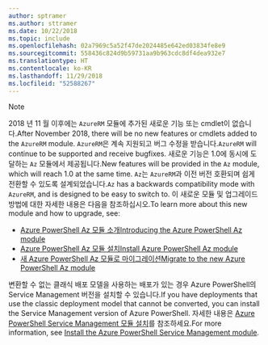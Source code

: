 ```yaml
---
author: sptramer
ms.author: sttramer
ms.date: 10/22/2018
ms.topic: include
ms.openlocfilehash: 02a7969c5a52f47de2024485e642ed03834fe8e9
ms.sourcegitcommit: 558436c824d9b59731aa9b963cdc8df4dea932e7
ms.translationtype: HT
ms.contentlocale: ko-KR
ms.lasthandoff: 11/29/2018
ms.locfileid: "52588267"
---
```

> [!NOTE]
> 
> <span data-ttu-id="1deb6-101">2018 년 11 월 이후에는 `AzureRM` 모듈에 추가된 새로운 기능 또는 cmdlet이 없습니다.</span><span class="sxs-lookup"><span data-stu-id="1deb6-101">After November 2018, there will be no new features or cmdlets added to the `AzureRM` module.</span></span> <span data-ttu-id="1deb6-102">`AzureRM`은 계속 지원되고 버그 수정을 받습니다.</span><span class="sxs-lookup"><span data-stu-id="1deb6-102">`AzureRM` will continue to be supported and receive bugfixes.</span></span> <span data-ttu-id="1deb6-103">새로운 기능은 1.0에 동시에 도달하는 `Az` 모듈에서 제공됩니다.</span><span class="sxs-lookup"><span data-stu-id="1deb6-103">New features will be provided in the `Az` module, which will reach 1.0 at the same time.</span></span> <span data-ttu-id="1deb6-104">`Az`는 `AzureRM`과 이전 버전 호환되며 쉽게 전환할 수 있도록 설계되었습니다.</span><span class="sxs-lookup"><span data-stu-id="1deb6-104">`Az` has a backwards compatibility mode with `AzureRM`, and is designed to be easy to switch to.</span></span> <span data-ttu-id="1deb6-105">이 새로운 모듈 및 업그레이드 방법에 대한 자세한 내용은 다음을 참조하십시오.</span><span class="sxs-lookup"><span data-stu-id="1deb6-105">To learn more about this new module and how to upgrade, see:</span></span>
>
> * [<span data-ttu-id="1deb6-106">Azure PowerShell Az 모듈 소개</span><span class="sxs-lookup"><span data-stu-id="1deb6-106">Introducing the Azure PowerShell Az module</span></span>](/powershell/azure/new-azureps-module-az)
> * [<span data-ttu-id="1deb6-107">Azure PowerShell Az 모듈 설치</span><span class="sxs-lookup"><span data-stu-id="1deb6-107">Install Azure PowerShell Az module</span></span>](/powershell/azure/install-az-ps)
> * [<span data-ttu-id="1deb6-108">새 Azure PowerShell Az 모듈로 마이그레이션</span><span class="sxs-lookup"><span data-stu-id="1deb6-108">Migrate to the new Azure PowerShell Az module</span></span>](/powershell/azure/migrate-from-azurerm-to-az)
>
> <span data-ttu-id="1deb6-109">변환할 수 없는 클래식 배포 모델을 사용하는 배포가 있는 경우 Azure PowerShell의 Service Management 버전을 설치할 수 있습니다.</span><span class="sxs-lookup"><span data-stu-id="1deb6-109">If you have deployments that use the classic deployment model that cannot be converted, you can install the Service Management version of Azure PowerShell.</span></span> <span data-ttu-id="1deb6-110">자세한 내용은 [Azure PowerShell Service Management 모듈 설치](/powershell/azure/servicemanagement/install-azure-ps)를 참조하세요.</span><span class="sxs-lookup"><span data-stu-id="1deb6-110">For more information, see [Install the Azure PowerShell Service Management module](/powershell/azure/servicemanagement/install-azure-ps).</span></span>
